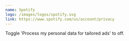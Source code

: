 ```yaml
---
name: Spotify
logo: /images/logos/spotify.svg
link: https://www.spotify.com/us/account/privacy
---
```

Toggle 'Process my personal data for tailored ads' to off.